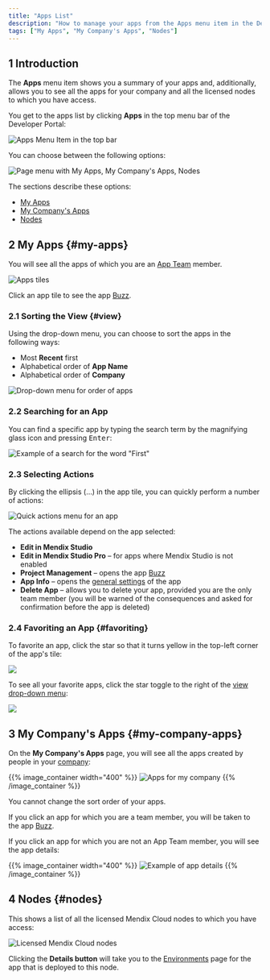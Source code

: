 ```yaml
---
title: "Apps List"
description: "How to manage your apps from the Apps menu item in the Developer Portal"
tags: ["My Apps", "My Company's Apps", "Nodes"]
---
```


## 1 Introduction

The **Apps** menu item shows you a summary of your apps and, additionally, allows you to see all the apps for your company and all the licensed nodes to which you have access.

You get to the apps list by clicking **Apps** in the top menu bar of the Developer Portal:

![Apps Menu Item in the top bar](attachments/apps-menu-item.png)

You can choose between the following options:

![Page menu with My Apps, My Company's Apps, Nodes](attachments/apps-page-menu.png)

The sections describe these options:

* [My Apps](#my-apps)
* [My Company's Apps](#my-company-apps)
* [Nodes](#nodes)

## 2 My Apps {#my-apps}

You will see all the apps of which you are an [App Team](../collaborate/team) member.

![Apps tiles](attachments/apps-tiles.png)

Click an app tile to see the app [Buzz](/developerportal/collaborate/buzz).

### 2.1 Sorting the View {#view}

Using the drop-down menu, you can choose to sort the apps in the following ways:

* Most **Recent** first
* Alphabetical order of **App Name**
* Alphabetical order of **Company**

![Drop-down menu for order of apps](attachments/sort-drop-down.png)

### 2.2 Searching for an App

You can find a specific app by typing the search term by the magnifying glass icon and pressing <kbd>Enter</kbd>:

![Example of a search for the word "First"](attachments/search-apps.png)

### 2.3 Selecting Actions

By clicking the ellipsis (…) in the app tile, you can quickly perform a number of actions:

![Quick actions menu for an app](attachments/quick-action-menu.png)

The actions available depend on the app selected:

* **Edit in Mendix Studio**
* **Edit in Mendix Studio Pro** – for apps where Mendix Studio is not enabled
* **Project Management** – opens the app [Buzz](/developerportal/collaborate/buzz)
* **App Info** – opens the [general settings](/developerportal/settings/general-settings) of the app
* **Delete App** – allows you to delete your app, provided you are the only team member (you will be warned of the consequences and asked for confirmation before the app is deleted)

### 2.4 Favoriting an App {#favoriting}

To favorite an app, click the star so that it turns yellow in the top-left corner of the app's tile:

![](attachments/favoriting.png)

To see all your favorite apps, click the star toggle to the right of the [view drop-down menu](#view):

![](attachments/favorites-toggle.png)

## 3 My Company's Apps {#my-company-apps}

On the **My Company's Apps** page, you will see all the apps created by people in your [company](/developerportal/company-app-roles/index):

{{% image_container width="400" %}}
![Apps for my company](attachments/company-apps-list.png)
{{% /image_container %}}

You cannot change the sort order of your apps.

If you click an app for which you are a team member, you will be taken to the app [Buzz](/developerportal/collaborate/buzz).

If you click an app for which you are not an App Team member, you will see the app details:

{{% image_container width="400" %}}
![Example of app details](attachments/app-details.png)
{{% /image_container %}}


## 4 Nodes {#nodes}

This shows a list of all the licensed Mendix Cloud nodes to which you have access:

![Licensed Mendix Cloud nodes](attachments/nodes-list.png)

Clicking the **Details button** will take you to the [Environments](/developerportal/deploy/environments) page for the app that is deployed to this node.
